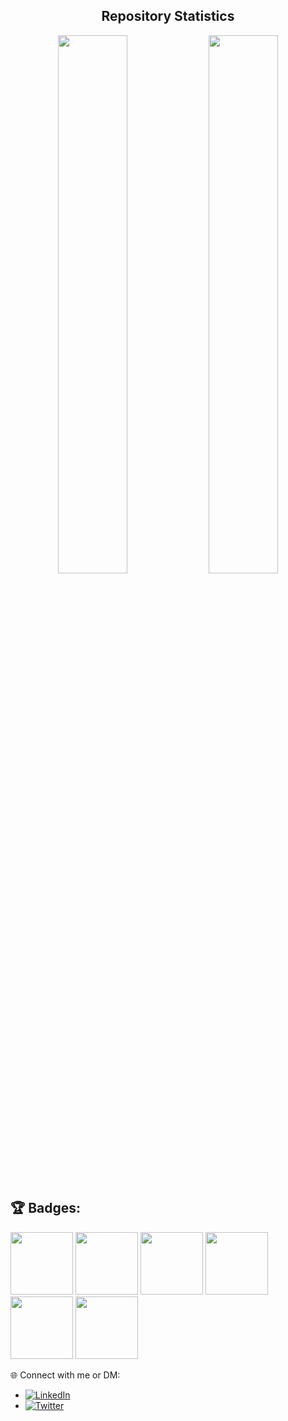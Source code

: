 
  <h2 align="center">Repository  Statistics</h2>
<p align="center">
  <img width="47%" src="https://github-readme-stats.vercel.app/api?username=daniyyell-dev&show_icons=true&theme=tokyonight" />
  <img width="47%" src="https://github-readme-streak-stats.herokuapp.com/?user=daniyyell-dev&theme=tokyonight" />  
</p>


## 🏆 Badges:

<p float="left">
  <img src="https://images.credly.com/size/680x680/images/7b0fab0d-c9d5-409d-bdc0-1772143cdab1/CompTIA_CASP_2Bce.png" width="100" height="100">
  <img src="https://images.credly.com/size/680x680/images/5cb4b153-44d8-410c-97c6-6afba3faa4af/Comptia_CySA_2Bce.png" width="100" height="100">
  <img src="https://images.credly.com/size/680x680/images/ae9a98b9-240b-47b1-9105-acd4f019ed1a/CEH_Badge.png" width="100" height="100">
  <img src="https://secops.group/wp-content/uploads/elementor/thumbs/Certified-AppSec-Practitioner-q02kehzew7km5nxnno1uz02wib0r8m1258po5d9gg0.png" width="100" height="100">
  <img src="https://www.splunk.com/content/dam/splunk2/en_us/images/training/training-course-track-certified-cybersecurity-defense-analyst-header-fg.png" width="100" height="100">
  <img src="https://images.credly.com/size/680x680/images/5bf3c69d-d2f3-47e5-b024-3261ace55dd5/Credly_CND_Badge_Upload.png" width="100" height="100">
  <!-- Add more badges here -->
</p>

🌐 Connect with me or DM:

- [![LinkedIn](https://img.shields.io/badge/LinkedIn-Connect-blue)](https://www.linkedin.com/in/daniel-jeremiah)
- [![Twitter](https://img.shields.io/twitter/follow/dani_yyell?style=social)](https://twitter.com/dani_yyell)

